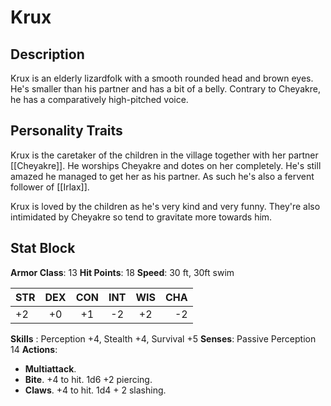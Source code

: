 # Krux
## Description
Krux is an elderly lizardfolk with a smooth rounded head and brown eyes. He's smaller than his partner and has a bit of a belly. Contrary to Cheyakre, he has a comparatively high-pitched voice.

## Personality Traits
Krux is the caretaker of the children in the village together with her partner [[Cheyakre]]. He worships Cheyakre and dotes on her completely. He's still amazed he managed to get her as his partner. As such he's also a fervent follower of [[Irlax]].

Krux is loved by the children as he's very kind and very funny. They're also intimidated by Cheyakre so tend to gravitate more towards him. 

## Stat Block
**Armor Class**: 13
**Hit Points**: 18
**Speed**: 30 ft, 30ft swim

| STR | DEX | CON | INT | WIS | CHA |
| :--- | :---:  | :---: | :---: | :---: | ---: |
| +2 | +0 | +1 | -2 | +2 | -2 |

**Skills** : Perception +4, Stealth +4, Survival +5
**Senses**: Passive Perception 14
**Actions**: 
- **Multiattack**.
- **Bite**. +4 to hit. 1d6 +2 piercing.
- **Claws**. +4 to hit. 1d4 + 2 slashing.

